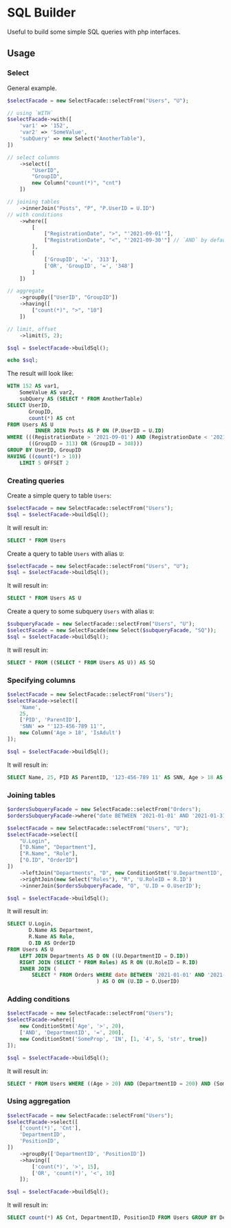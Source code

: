 # SQL Builder 

Useful to build some simple SQL queries with php interfaces.


## Usage

### Select

General example.

```php
$selectFacade = new SelectFacade::selectFrom("Users", "U");

// using `WITH`
$selectFacade->with([
    'var1' => '152',
    'var2' => 'SomeValue',
    'subQuery' => new Select("AnotherTable"),
])

// select columns
    ->select([
        "UserID",
        "GroupID",
        new Column("count(*)", "cnt")
    ])

// joining tables
    ->innerJoin("Posts", "P", "P.UserID = U.ID")
// with conditions
    ->where([
        [
            ["RegistrationDate", ">", "'2021-09-01'"],
            ["RegistrationDate", "<", "'2021-09-30'"] // `AND` by default
        ],
        [
            ['GroupID', '=', '313'],
            ['OR', 'GroupID', '=', '348']
        ]
    ])

// aggregate
    ->groupBy(["UserID", "GroupID"])
    ->having([
        ["count(*)", ">", "10"]
    ])

// limit, offset
    ->limit(5, 2);

$sql = $selectFacade->buildSql();

echo $sql;
```

The result will look like:
```sql
WITH 152 AS var1,
    SomeValue AS var2,
    subQuery AS (SELECT * FROM AnotherTable)
SELECT UserID,
       GroupID,
       count(*) AS cnt
FROM Users AS U
         INNER JOIN Posts AS P ON (P.UserID = U.ID)
WHERE (((RegistrationDate > '2021-09-01') AND (RegistrationDate < '2021-09-30')) AND
       ((GroupID = 313) OR (GroupID = 348)))
GROUP BY UserID, GroupID
HAVING ((count(*) > 10))
    LIMIT 5 OFFSET 2
```

### Creating queries

Create a simple query to table `Users`:

```php
$selectFacade = new SelectFacade::selectFrom("Users");
$sql = $selectFacade->buildSql();
```
It will result in:
```sql
SELECT * FROM Users
```

Create a query to table `Users` with alias `U`:

```php
$selectFacade = new SelectFacade::selectFrom("Users", "U");
$sql = $selectFacade->buildSql();
```
It will result in:
```sql
SELECT * FROM Users AS U
```

Create a query to some subquery `Users` with alias `U`:

```php
$subqueryFacade = new SelectFacade::selectFrom("Users", "U");
$selectFacade = new SelectFacade(new Select($subqueryFacade, "SQ"));
$sql = $selectFacade->buildSql();
```
It will result in:
```sql
SELECT * FROM ((SELECT * FROM Users AS U)) AS SQ
```

### Specifying columns

```php
$selectFacade = new SelectFacade::selectFrom("Users");
$selectFacade->select([
    'Name',
    25,
    ['PID', 'ParentID'],
    'SNN' => "'123-456-789 11'",
    new Column('Age > 18', 'IsAdult')
]);

$sql = $selectFacade->buildSql();
```
It will result in:
```sql
SELECT Name, 25, PID AS ParentID, '123-456-789 11' AS SNN, Age > 18 AS IsAdult FROM Users
```

### Joining tables

```php
$ordersSubqueryFacade = new SelectFacade::selectFrom("Orders");
$ordersSubqueryFacade->where("date BETWEEN '2021-01-01' AND '2021-01-31'");

$selectFacade = new SelectFacade::selectFrom("Users", "U");
$selectFacade->select([
    "U.Login",
    ["D.Name", "Department"],
    ["R.Name", "Role"],
    ["O.ID", "OrderID"]
])
    ->leftJoin("Departments", "D", new ConditionStmt('U.DepartmentID', '=', 'D.ID'))
    ->rightJoin(new Select("Roles"), "R", 'U.RoleID = R.ID')
    ->innerJoin($ordersSubqueryFacade, "O", 'U.ID = O.UserID');

$sql = $selectFacade->buildSql();
```
It will result in:
```sql
SELECT U.Login,
       D.Name AS Department,
       R.Name AS Role,
       O.ID AS OrderID
FROM Users AS U
    LEFT JOIN Departments AS D ON ((U.DepartmentID = D.ID)) 
    RIGHT JOIN (SELECT * FROM Roles) AS R ON (U.RoleID = R.ID) 
    INNER JOIN (
        SELECT * FROM Orders WHERE date BETWEEN '2021-01-01' AND '2021-01-31'
                             ) AS O ON (U.ID = O.UserID)
```

### Adding conditions

```php
$selectFacade = new SelectFacade::selectFrom("Users");
$selectFacade->where([
    new ConditionStmt('Age', '>', 20),
    ['AND', 'DepartmentID', '=', 200],
    new ConditionStmt('SomeProp', 'IN', [1, '4', 5, 'str', true])
]);

$sql = $selectFacade->buildSql();
```
It will result in:
```sql
SELECT * FROM Users WHERE ((Age > 20) AND (DepartmentID = 200) AND (SomeProp IN (1, '4', 5, 'str', TRUE)))
```

### Using aggregation

```php
$selectFacade = new SelectFacade::selectFrom("Users");
$selectFacade->select([
    ['count(*)', 'Cnt'],
    'DepartmentID',
    'PositionID',
])
    ->groupBy(['DepartmentID', 'PositionID'])
    ->having([
        ['count(*)', '>', 15],
        ['OR', 'count(*)', '<', 10]
    ]);

$sql = $selectFacade->buildSql();
```
It will result in:
```sql
SELECT count(*) AS Cnt, DepartmentID, PositionID FROM Users GROUP BY DepartmentID, PositionID HAVING ((count(*) > 15) OR (count(*) < 10))
```
